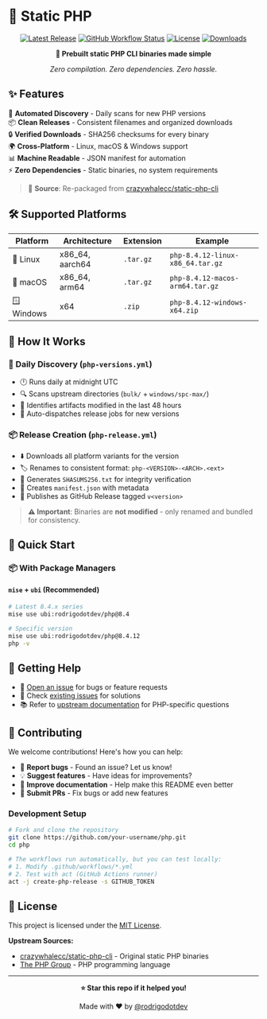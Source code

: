 # 🚀 Static PHP

<div align="center">

[![Latest Release](https://img.shields.io/github/v/release/rodrigodotdev/php?sort=semver&style=for-the-badge&logo=php&logoColor=white)](https://github.com/rodrigodotdev/php/releases)
[![GitHub Workflow Status](https://img.shields.io/github/actions/workflow/status/rodrigodotdev/php/php-versions.yml?style=for-the-badge&logo=github&label=Auto%20Discovery)](https://github.com/rodrigodotdev/php/actions)
[![License](https://img.shields.io/github/license/rodrigodotdev/php?style=for-the-badge&v2)](LICENSE.md)
[![Downloads](https://img.shields.io/github/downloads/rodrigodotdev/php/total?style=for-the-badge&logo=download&logoColor=white)](https://github.com/rodrigodotdev/php/releases)

**🐘 Prebuilt static PHP CLI binaries made simple**

_Zero compilation. Zero dependencies. Zero hassle._

</div>

## ✨ Features

🔄 **Automated Discovery** - Daily scans for new PHP versions  
📦 **Clean Releases** - Consistent filenames and organized downloads  
🔒 **Verified Downloads** - SHA256 checksums for every binary  
🌍 **Cross-Platform** - Linux, macOS & Windows support  
📊 **Machine Readable** - JSON manifest for automation  
⚡ **Zero Dependencies** - Static binaries, no system requirements

> 📝 **Source**: Re-packaged from [crazywhalecc/static-php-cli](https://github.com/crazywhalecc/static-php-cli)</div>

## 🛠️ Supported Platforms

| Platform   | Architecture    | Extension | Example                          |
| ---------- | --------------- | --------- | -------------------------------- |
| 🐧 Linux   | x86_64, aarch64 | `.tar.gz` | `php-8.4.12-linux-x86_64.tar.gz` |
| 🍎 macOS   | x86_64, arm64   | `.tar.gz` | `php-8.4.12-macos-arm64.tar.gz`  |
| 🪟 Windows | x64             | `.zip`    | `php-8.4.12-windows-x64.zip`     |

## 🔄 How It Works

### 📡 Daily Discovery (`php-versions.yml`)

- 🕛 Runs daily at midnight UTC
- 🔍 Scans upstream directories (`bulk/` + `windows/spc-max/`)
- 📅 Identifies artifacts modified in the last 48 hours
- 🚀 Auto-dispatches release jobs for new versions

### 📦 Release Creation (`php-release.yml`)

- ⬇️ Downloads all platform variants for the version
- 🏷️ Renames to consistent format: `php-<VERSION>-<ARCH>.<ext>`
- 🔐 Generates `SHASUMS256.txt` for integrity verification
- 📄 Creates `manifest.json` with metadata
- 🎯 Publishes as GitHub Release tagged `v<version>`

> **⚠️ Important**: Binaries are **not modified** - only renamed and bundled for consistency.

## 🚀 Quick Start

### 📦 With Package Managers

#### `mise` + `ubi` (Recommended)

```bash
# Latest 8.4.x series
mise use ubi:rodrigodotdev/php@8.4

# Specific version
mise use ubi:rodrigodotdev/php@8.4.12
php -v
```

## 🐛 Getting Help

- 📝 [Open an issue](https://github.com/rodrigodotdev/php/issues) for bugs or feature requests
- 💬 Check [existing issues](https://github.com/rodrigodotdev/php/issues?q=is%3Aissue) for solutions
- 📚 Refer to [upstream documentation](https://github.com/crazywhalecc/static-php-cli) for PHP-specific questions

## 🤝 Contributing

We welcome contributions! Here's how you can help:

- 🐛 **Report bugs** - Found an issue? Let us know!
- 💡 **Suggest features** - Have ideas for improvements?
- 📖 **Improve documentation** - Help make this README even better
- 🔧 **Submit PRs** - Fix bugs or add new features

### Development Setup

```bash
# Fork and clone the repository
git clone https://github.com/your-username/php.git
cd php

# The workflows run automatically, but you can test locally:
# 1. Modify .github/workflows/*.yml
# 2. Test with act (GitHub Actions runner)
act -j create-php-release -s GITHUB_TOKEN
```

## 📜 License

This project is licensed under the [MIT License](LICENSE).

**Upstream Sources:**

- [crazywhalecc/static-php-cli](https://github.com/crazywhalecc/static-php-cli) - Original static PHP binaries
- [The PHP Group](https://www.php.net/) - PHP programming language

---

<div align="center">

**⭐ Star this repo if it helped you!**

Made with ❤️ by [@rodrigodotdev](https://github.com/rodrigodotdev)

</div>
